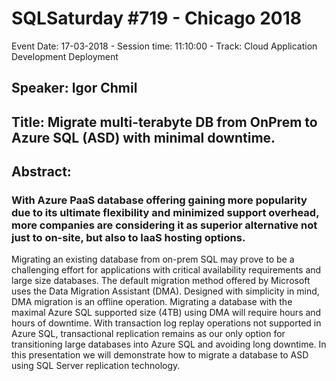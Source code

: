 # SQLSaturday #719 - Chicago 2018
Event Date: 17-03-2018 - Session time: 11:10:00 - Track: Cloud Application Development  Deployment
## Speaker: Igor Chmil
## Title: Migrate multi-terabyte DB from OnPrem to Azure SQL (ASD) with minimal downtime.
## Abstract:
### With Azure PaaS database offering gaining more popularity due to its ultimate flexibility and minimized support overhead, more companies are considering it as superior alternative not just to on-site, but also to IaaS hosting options.
Migrating an existing database from on-prem SQL may prove to be a challenging effort for applications with critical availability requirements and large size databases.
The default migration method offered by Microsoft uses the Data Migration Assistant (DMA). Designed with simplicity in mind, DMA migration is an offline operation.  Migrating a database with the maximal Azure SQL supported size (4TB) using DMA will require hours and hours of downtime.
With transaction log replay operations not supported in Azure SQL, transactional replication remains as our only option for transitioning large databases into Azure SQL and avoiding long downtime. In this presentation we will demonstrate how to migrate a database to ASD using SQL Server replication technology.

